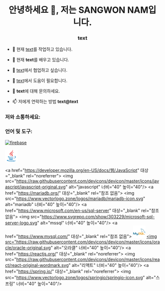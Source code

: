 <h1 align="center">안녕하세요 👋, 저는 SANGWON NAM입니다.</h1>
<h3 align="center">text</h3>

- 🔭 현재 [text](text)를 작업하고 있습니다.

- 🌱 현재 **text**를 배우고 있습니다.

- 👯 [text](text)에서 협업하고 싶습니다.

- 🤝 [text](text)에서 도움이 필요합니다.

- 💬 **text**에 대해 문의하세요.

- 📫 저에게 연락하는 방법 **text@text**

<h3 align="left">저와 소통하세요:</h3>
<p align="left">
</p>

<h3 align="left">언어 및 도구:</h3>
<p align="left"> <a href="https://firebase.google.com/" target="_blank" rel="noreferrer"> <img src="https://www.vectorlogo.zone/logos/firebase/firebase-icon.svg" alt="firebase" 너비="40" 높이="40"/> </a> </p>
<p align="left"> <a href="https://www.java.com" 대상="_blank" rel="noreferrer"> <img src="https://raw.githubusercontent.com/devicons/devicon/master/icons/java/java-original.svg" alt="java" width="40" height="40"/> </a> 

 <a href="https://developer.mozilla.org/en-US/docs/웹/JavaScript" 대상="_blank" rel="noreferrer"> <img src="https://raw.githubusercontent.com/devicons/devicon/master/icons/javascript/javascript-original.svg" alt="javascript" 너비="40" 높이="40"/> </a> <a href="https://mariadb.org/" 대상="_blank" rel="참조 없음"> <img src="https://www.vectorlogo.zone/logos/mariadb/mariadb-icon.svg" alt="mariadb" 너비="40" 높이="40"/> </a> <a href="https://www.microsoft.com/en-us/sql-server" 대상="_blank" rel="참조 없음"> <img src="https://www.svgrepo.com/show/303229/microsoft-sql-server-logo.svg" alt="mssql" 너비="40" 높이="40"/> </a> <a href="https://www.mysql.com/" 대상="_blank" rel="참조 없음"> <img src="https://raw.githubusercontent.com/devicons/devicon/master/icons/mysql/mysql-original-wordmark.svg" alt="mysql" width="40" height="40"/> </a> <a href="https://www.oracle.com/" target="_blank" rel="noreferrer"> <img src="https://raw.githubusercontent.com/devicons/devicon/master/icons/oracle/oracle-original.svg" alt="오라클" 너비="40" 높이="40"/> </a> <a href="https://reactjs.org/" 대상="_blank" rel="noreferrer"> <img src="https://raw.githubusercontent.com/devicons/devicon/master/icons/react/react-original-wordmark.svg" alt="리액트" 너비="40" 높이="40"/> </a> <a href="https://spring.io/" 대상="_blank" rel="noreferrer"> <img src="https://www.vectorlogo.zone/logos/springio/springio-icon.svg" alt="스프링" 너비="40" 높이="40"/> </a> </p>
